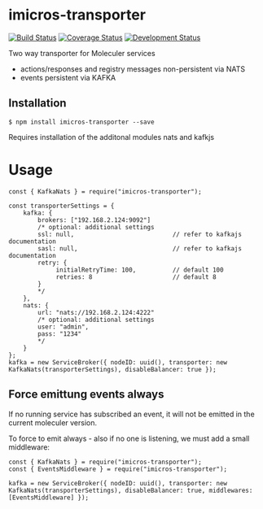 # imicros-transporter
[![Build Status](https://travis-ci.org/al66/imicros-transporter.svg?branch=master)](https://travis-ci.org/al66/imicros-transporter)
[![Coverage Status](https://coveralls.io/repos/github/al66/imicros-transporter/badge.svg?branch=master)](https://coveralls.io/github/al66/imicros-transporter?branch=master)
[![Development Status](https://img.shields.io/badge/status-experimental-orange)](https://img.shields.io/badge/status-experimental-orange)

Two way transporter for Moleculer services
- actions/responses and registry messages non-persistent via NATS
- events persistent via KAFKA

## Installation
```
$ npm install imicros-transporter --save
```
Requires installation of the additonal modules nats and kafkjs

# Usage

```
const { KafkaNats } = require("imicros-transporter");

const transporterSettings = {
    kafka: {
        brokers: ["192.168.2.124:9092"]
        /* optional: additional settings
        ssl: null,                           // refer to kafkajs documentation
        sasl: null,                          // refer to kafkajs documentation
        retry: {
             initialRetryTime: 100,          // default 100
             retries: 8                      // default 8
        }
        */
    },
    nats: {
        url: "nats://192.168.2.124:4222"
        /* optional: additional settings
        user: "admin",
        pass: "1234"
        */
    }
};
kafka = new ServiceBroker({ nodeID: uuid(), transporter: new KafkaNats(transporterSettings), disableBalancer: true });

```

## Force emittung events always

If no running service has subscribed an event, it will not be emitted in the current moleculer version.

To force to emit always - also if no one is listening, we must add a small middleware:
```
const { KafkaNats } = require("imicros-transporter");
const { EventsMiddleware } = require("imicros-transporter");

kafka = new ServiceBroker({ nodeID: uuid(), transporter: new KafkaNats(transporterSettings), disableBalancer: true, middlewares: [EventsMiddleware] });

```

